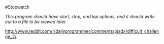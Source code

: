 #Stopwatch

_This program should have start, stop, and lap options, and it should write out to a file to be viewed later._

http://www.reddit.com/r/dailyprogrammer/comments/pjsdx/difficult_challenge_2/
